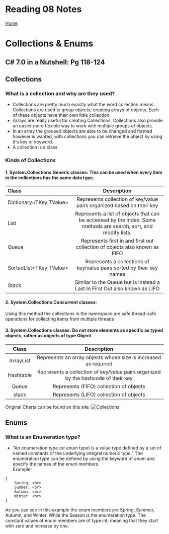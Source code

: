 # Reading 08 Notes

[Home](README.md)

# Collections & Enums

## C# 7.0 in a Nutshell: Pg 118-124


## Collections
### What is a collection and why are they used?
- Collections are pretty much exactly what the word collection means. Collections are used to group objects; creating arrays of objects. Each of these objects have their own little collection. 
- Arrays are really useful for creating Collections. Collections also provide an easier more flexible way to work with multiple groups of objects.
- In an array the grouped objects are able to be changed and formed however is wanted, with collections you can retrieve the object by using it's key or keyword.
- A collection is a class
### Kinds of Collections
#### 1. System.Collections.Generic classes: This can be used when every item in the collections has the same data type.
| Class | Description |
|:------|:-----------:|
| Dictionary<TKey,TValue> | Represents collection of key/value pairs organized based on their key |
| List<T> | Represents a list of objects that can be accessed by the index. Some methods are search, sort, and modify lists. |
| Queue<T> | Represents first in and first out collection of objects also known as FIFO |
| SortedList<TKey,TValue> | Represents a collections of key/value pairs sorted by their key names |
| Stack<T> | Similar to the Queue<T> but is instead a Last In First Out also known as LIFO |

#### 2. System.Collections.Concurrent classes:
Using this method the collections in the namespace are safe thread-safe operations for collecting items from multiple threads

#### 3. System.Collections classes: Do not store elements as specific as typed objects, rather as objects of type Object
| Class | Description |
|:-----:|:-----------:|
| ArrayList | Represents an array objects whose size is increased as required |
| Hashtable | Represents a collection of key/value pairs organized by the hashcode of their key |
| Queue | Represents (FIFO) collection of objects |
| stack | Represents (LIFO) collection of objects |

Original Charts can be found on this site: ![Collections](https://docs.microsoft.com/en-us/dotnet/csharp/programming-guide/concepts/collections)

## Enums
### What is an Enumeration type?
- "An enumeration type (or enum type) is a value type defined by a set of named constants of the underlying integral numeric type." The enumeration type can be defined by using the keyword of *enum* and epecify the names of the *enum members*. <br>
Example: <br>
``` enum Season
{
    Spring, <br>
    Summer, <br>
    Autumn, <br>
    Winter  <br>
}
```
As you can see in this example the enum members are Spring, Summer, Autumn, and Winter. While the Season is the enumeration type. The constant values of enum members are of type int; meaning that they start with zero and increase by one.